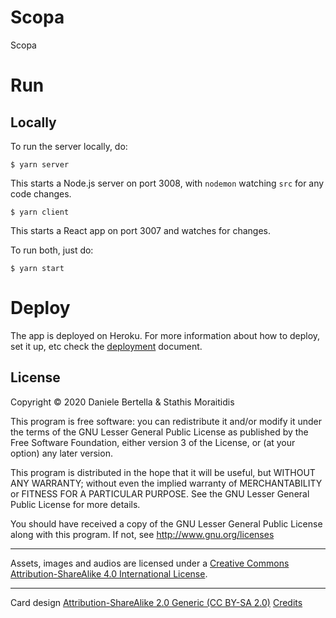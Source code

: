 # Scopa

Scopa

# Run

## Locally

To run the server locally, do:

`$ yarn server`

This starts a Node.js server on port 3008, with `nodemon` watching `src` for any code changes.

`$ yarn client`

This starts a React app on port 3007 and watches for changes.

To run both, just do:

`$ yarn start`

# Deploy

The app is deployed on Heroku. For more information about how to deploy, set it up, etc check the [deployment](DEPLOYMENT.md) document.

## License

Copyright © 2020 Daniele Bertella & Stathis Moraitidis

This program is free software: you can redistribute it and/or modify it under the terms of the GNU Lesser General Public License as published by the Free Software Foundation, either version 3 of the License, or (at your option) any later version.

This program is distributed in the hope that it will be useful, but WITHOUT ANY WARRANTY; without even the implied warranty of MERCHANTABILITY or FITNESS FOR A PARTICULAR PURPOSE. See the GNU Lesser General Public License for more details.

You should have received a copy of the GNU Lesser General Public License along with this program. If not, see http://www.gnu.org/licenses

---

Assets, images and audios are licensed under a [Creative Commons Attribution-ShareAlike 4.0 International License](https://creativecommons.org/licenses/by-sa/4.0).

---

Card design [Attribution-ShareAlike 2.0 Generic (CC BY-SA 2.0)](https://creativecommons.org/licenses/by-sa/2.0/)
[Credits](https://www.flickr.com/photos/taffeta/)
